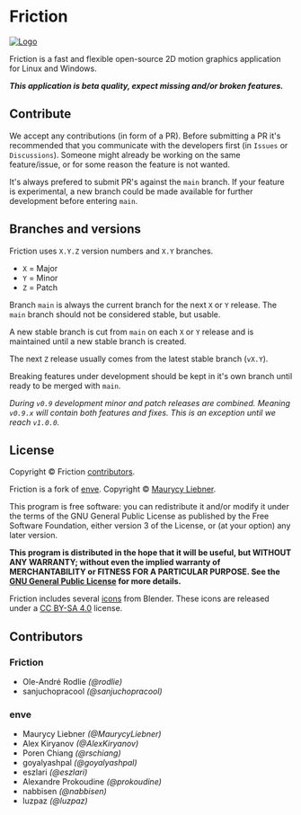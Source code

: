 # Friction

[![Logo](https://friction.graphics/assets/logo-uni.svg)](https://friction.graphics)

Friction is a fast and flexible open-source 2D motion graphics application for Linux and Windows.

***This application is beta quality, expect missing and/or broken features.***

## Contribute

We accept any contributions (in form of a PR). Before submitting a PR it's recommended that you communicate with the developers first (in `Issues` or `Discussions`). Someone might already be working on the same feature/issue, or for some reason the feature is not wanted.

It's always prefered to submit PR's against the `main` branch. If your feature is experimental, a new branch could be made available for further development before entering `main`.

## Branches and versions

Friction uses `X.Y.Z` version numbers and `X.Y` branches.

* `X` = Major
* `Y` = Minor
* `Z` = Patch

Branch `main` is always the current branch for the next `X` or `Y` release. The `main` branch should not be considered stable, but usable.

A new stable branch is cut from `main` on each `X` or `Y` release and is maintained until a new stable branch is created.

The next `Z` release usually comes from the latest stable branch (`vX.Y`).

Breaking features under development should be kept in it's own branch until ready to be merged with `main`.

*During `v0.9` development minor and patch releases are combined. Meaning `v0.9.x` will contain both features and fixes. This is an exception until we reach `v1.0.0`.*

## License

Copyright &copy; Friction [contributors](https://github.com/friction2d/friction/graphs/contributors).

Friction is a fork of [enve](https://github.com/MaurycyLiebner/enve). Copyright &copy; [Maurycy Liebner](https://github.com/MaurycyLiebner).

This program is free software: you can redistribute it and/or modify it under the terms of the GNU General Public License as published by the Free Software Foundation, either version 3 of the License, or (at your option) any later version.

**This program is distributed in the hope that it will be useful, but WITHOUT ANY WARRANTY; without even the implied warranty of MERCHANTABILITY or FITNESS FOR A PARTICULAR PURPOSE.  See the [GNU General Public License](LICENSE.md) for more details.**

Friction includes several [icons](https://github.com/Shrinks99/blender-icons) from Blender. These icons are released under a [CC BY-SA 4.0](https://creativecommons.org/licenses/by-sa/4.0/) license.

## Contributors

### Friction

* Ole-André Rodlie *(@rodlie)*
* sanjuchopracool *(@sanjuchopracool)*

### enve

* Maurycy Liebner *(@MaurycyLiebner)*
* Alex Kiryanov *(@AlexKiryanov)*
* Poren Chiang *(@rschiang)*
* goyalyashpal *(@goyalyashpal)*
* eszlari *(@eszlari)*
* Alexandre Prokoudine *(@prokoudine)*
* nabbisen *(@nabbisen)*
* luzpaz *(@luzpaz)*
